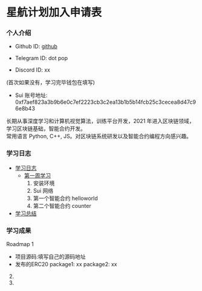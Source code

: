 # 星航计划加入申请表

### 个人介绍

* Github ID: [github](https://github.com/scdotbox)

* Telegram ID: dot pop

* Discord ID: xx

(首次如果没有，学习完毕钱包在填写)
* Sui 账号地址: 0xf7aef823a3b9b6e0c7ef2223cb3c2ea13b1b5b14fcb25c3cecea8d47c96e8b43

长期从事深度学习和计算机视觉算法，训练平台开发，2021 年进入区块链领域，学习区块链基础，智能合约开发。  
常用语言 Python, C++, JS。对区块链系统研发以及智能合约编程方向感兴趣。

### 学习日志

- [学习日志](journal.md)
    - [第一周学习](01_step_week)
        1. 安装环境
        2. Sui 网络
        3. 第一个智能合约 helloworld
        4. 第二个智能合约 counter
- [学习总结](summary.md)

### 学习成果

Roadmap  1  
- 项目源码:填写自己的源码地址
- 发布的ERC20
package1: xx
package2: xx


2.


3. 

